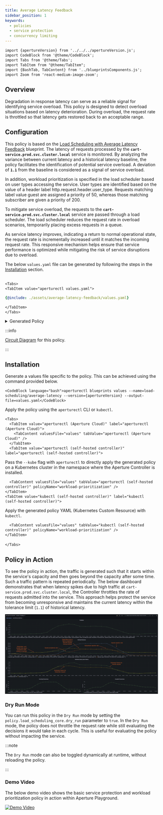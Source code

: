 ```yaml
---
title: Average Latency Feedback
sidebar_position: 1
keywords:
  - policies
  - service protection
  - concurrency limiting
---
```


```mdx-code-block
import {apertureVersion} from '../../../apertureVersion.js';
import CodeBlock from '@theme/CodeBlock';
import Tabs from '@theme/Tabs';
import TabItem from "@theme/TabItem";
import {BashTab, TabContent} from '../blueprintsComponents.js';
import Zoom from 'react-medium-image-zoom';
```

## Overview

Degradation in response latency can serve as a reliable signal for identifying
service overload. This policy is designed to detect overload situations based on
latency deterioration. During overload, the request rate is throttled so that
latency gets restored back to an acceptable range.

## Configuration

This policy is based on the
[Load Scheduling with Average Latency Feedback](/reference/blueprints/load-scheduling/average-latency.md)
blueprint. The latency of requests processed by the
**`cart-service.prod.svc.cluster.local`** service is monitored. By analyzing the
variance between current latency and a historical latency baseline, the policy
facilitates the identification of potential service overload. A deviation of
**`1.1`** from the baseline is considered as a signal of service overload.

In addition, workload prioritization is specified in the load scheduler based on
user types accessing the service. User types are identified based on the value
of a header label http.request.header.user_type. Requests matching label value
guest are assigned a priority of 50, whereas those matching subscriber are given
a priority of 200.

To mitigate service overload, the requests to the
**`cart-service.prod.svc.cluster.local`** service are passed through a load
scheduler. The load scheduler reduces the request rate in overload scenarios,
temporarily placing excess requests in a queue.

As service latency improves, indicating a return to normal operational state,
the request rate is incrementally increased until it matches the incoming
request rate. This responsive mechanism helps ensure that service performance is
optimized while mitigating the risk of service disruptions due to overload.

The below `values.yaml` file can be generated by following the steps in the
[Installation](#installation) section.

```mdx-code-block

<Tabs>
<TabItem value="aperturectl values.yaml">
```

```yaml
{@include: ./assets/average-latency-feedback/values.yaml}
```

```mdx-code-block
</TabItem>
</Tabs>
```

<details><summary>Generated Policy</summary>
<p>

```yaml
{@include: ./assets/average-latency-feedback/policy.yaml}
```

</p>
</details>

:::info

[Circuit Diagram](./assets/average-latency-feedback/graph.mmd.svg) for this
policy.

:::

## Installation

Generate a values file specific to the policy. This can be achieved using the
command provided below.

```mdx-code-block
<CodeBlock language="bash">aperturectl blueprints values --name=load-scheduling/average-latency --version={apertureVersion} --output-file=values.yaml</CodeBlock>
```

Apply the policy using the `aperturectl` CLI or `kubectl`.

```mdx-code-block
<Tabs>
  <TabItem value="aperturectl (Aperture Cloud)" label="aperturectl (Aperture Cloud)">
    <TabContent valuesFile="values" tabValue="aperturectl (Aperture Cloud)" />
  </TabItem>
  <TabItem value="aperturectl (self-hosted controller)" label="aperturectl (self-hosted controller)">
```

Pass the `--kube` flag with `aperturectl` to directly apply the generated policy
on a Kubernetes cluster in the namespace where the Aperture Controller is
installed.

```mdx-code-block
  <TabContent valuesFile="values" tabValue="aperturectl (self-hosted controller)" policyName="workload-prioritization" />
</TabItem>
<TabItem value="kubectl (self-hosted controller)" label="kubectl (self-hosted controller)">
```

Apply the generated policy YAML (Kubernetes Custom Resource) with `kubectl`.

```mdx-code-block
  <TabContent valuesFile="values" tabValue="kubectl (self-hosted controller)" policyName="workload-prioritization" />
</TabItem>

</Tabs>
```

## Policy in Action

To see the policy in action, the traffic is generated such that it starts within
the service's capacity and then goes beyond the capacity after some time. Such a
traffic pattern is repeated periodically. The below dashboard demonstrates that
when latency spikes due to high traffic at
`cart-service.prod.svc.cluster.local`, the Controller throttles the rate of
requests admitted into the service. This approach helps protect the service from
becoming unresponsive and maintains the current latency within the tolerance
limit (`1.1`) of historical latency.

![Basic Service Protection](./assets/average-latency-feedback/dashboard.png)

### Dry Run Mode

You can run this policy in the `Dry Run` mode by setting the
`policy.load_scheduling_core.dry_run` parameter to `true`. In the `Dry Run`
mode, the policy does not throttle the request rate while still evaluating the
decisions it would take in each cycle. This is useful for evaluating the policy
without impacting the service.

:::note

The `Dry Run` mode can also be toggled dynamically at runtime, without reloading
the policy.

:::

### Demo Video

The below demo video shows the basic service protection and workload
prioritization policy in action within Aperture Playground.

[![Demo Video](https://img.youtube.com/vi/m070bAvrDHM/0.jpg)](https://www.youtube.com/watch?v=m070bAvrDHM)
